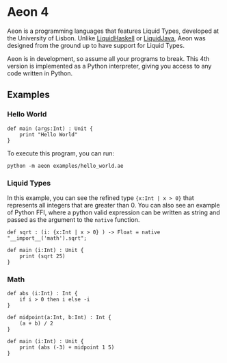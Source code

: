 # Aeon 4

Aeon is a programming languages that features Liquid Types, developed at the University of Lisbon. Unlike [LiquidHaskell](https://ucsd-progsys.github.io/liquidhaskell/) or [LiquidJava](https://catarinagamboa.github.io/liquidjava.html), Aeon was designed from the ground up to have support for Liquid Types.

Aeon is in development, so assume all your programs to break. This 4th version is implemented as a Python interpreter, giving you access to any code written in Python.


## Examples


### Hello World

```
def main (args:Int) : Unit {
    print "Hello World"
}
```

To execute this program, you can run:

`python -m aeon examples/hello_world.ae`


### Liquid Types

In this example, you can see the refined type `{x:Int | x > 0}` that represents all integers that are greater than 0. You can also see an example of Python FFI, where a python valid expression can be written as string and passed as the argument to the `native` function.

```
def sqrt : (i: {x:Int | x > 0} ) -> Float = native "__import__('math').sqrt";

def main (i:Int) : Unit {
    print (sqrt 25)
}
```


### Math

```
def abs (i:Int) : Int {
    if i > 0 then i else -i
}

def midpoint(a:Int, b:Int) : Int {
    (a + b) / 2
}

def main (i:Int) : Unit {
    print (abs (-3) + midpoint 1 5)
}
```
